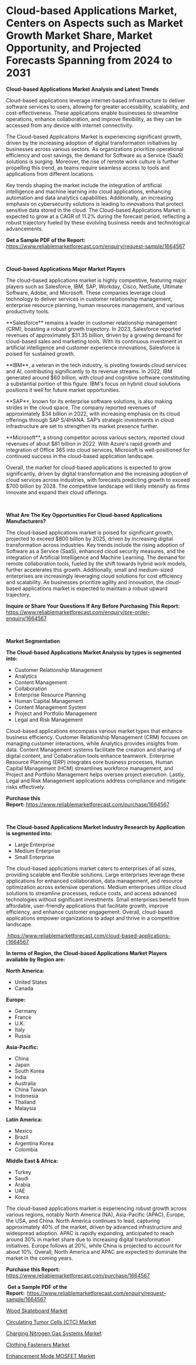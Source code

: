 <p><h1>Cloud-based Applications Market, Centers on Aspects such as Market Growth Market Share, Market Opportunity, and Projected Forecasts Spanning from 2024 to 2031</h1></p><p><strong>Cloud-based Applications Market Analysis and Latest Trends</strong></p>
<p><p>Cloud-based applications leverage internet-based infrastructure to deliver software services to users, allowing for greater accessibility, scalability, and cost-effectiveness. These applications enable businesses to streamline operations, enhance collaboration, and improve flexibility, as they can be accessed from any device with internet connectivity.</p><p>The Cloud-based Applications Market is experiencing significant growth, driven by the increasing adoption of digital transformation initiatives by businesses across various sectors. As organizations prioritize operational efficiency and cost savings, the demand for Software as a Service (SaaS) solutions is surging. Moreover, the rise of remote work culture is further propelling this trend, as teams require seamless access to tools and applications from different locations.</p><p>Key trends shaping the market include the integration of artificial intelligence and machine learning into cloud applications, enhancing automation and data analytics capabilities. Additionally, an increasing emphasis on cybersecurity solutions is leading to innovations that protect sensitive data stored in the cloud. The Cloud-based Applications Market is expected to grow at a CAGR of 11.2% during the forecast period, reflecting a robust trajectory fueled by these evolving business needs and technological advancements.</p></p>
<p><strong>Get a Sample PDF of the Report:&nbsp;</strong> <a href="https://www.reliablemarketforecast.com/enquiry/request-sample/1664567?utm_campaign=1123&utm_medium=2&utm_source=Github&utm_content=ia&utm_term=28092024&utm_id=cloud-based-applications">https://www.reliablemarketforecast.com/enquiry/request-sample/1664567</a></p>
<p>&nbsp;</p>
<p><strong>Cloud-based Applications Major Market Players</strong></p>
<p><p>The cloud-based applications market is highly competitive, featuring major players such as Salesforce, IBM, SAP, Workday, Cisco, NetSuite, Ultimate Software, Adobe, and Microsoft. These companies leverage cloud technology to deliver services in customer relationship management, enterprise resource planning, human resources management, and various productivity tools.</p><p>**Salesforce** remains a leader in customer relationship management (CRM), boasting a robust growth trajectory. In 2023, Salesforce reported revenues of approximately $31.35 billion, driven by a growing demand for cloud-based sales and marketing tools. With its continuous investment in artificial intelligence and customer experience innovations, Salesforce is poised for sustained growth.</p><p>**IBM**, a veteran in the tech industry, is pivoting towards cloud services and AI, contributing significantly to its revenue streams. In 2022, IBM generated around $60 billion, with cloud and cognitive software constituting a substantial portion of this figure. IBM's focus on hybrid cloud solutions positions it well for future market opportunities.</p><p>**SAP**, known for its enterprise software solutions, is also making strides in the cloud space. The company reported revenues of approximately $34 billion in 2022, with increasing emphasis on its cloud offerings through SAP S/4HANA. SAP’s strategic investments in cloud infrastructure are set to strengthen its market presence further.</p><p>**Microsoft**, a strong competitor across various sectors, reported cloud revenues of about $81 billion in 2022. With Azure's rapid growth and integration of Office 365 into cloud services, Microsoft is well-positioned for continued success in the cloud-based application landscape.</p><p>Overall, the market for cloud-based applications is expected to grow significantly, driven by digital transformation and the increasing adoption of cloud services across industries, with forecasts predicting growth to exceed $700 billion by 2028. The competitive landscape will likely intensify as firms innovate and expand their cloud offerings.</p></p>
<p>&nbsp;</p>
<p><strong>What Are The Key Opportunities For Cloud-based Applications Manufacturers?</strong></p>
<p><p>The cloud-based applications market is poised for significant growth, projected to exceed $800 billion by 2025, driven by increasing digital transformation across industries. Key trends include the rising adoption of Software as a Service (SaaS), enhanced cloud security measures, and the integration of Artificial Intelligence and Machine Learning. The demand for remote collaboration tools, fueled by the shift towards hybrid work models, further accelerates this growth. Additionally, small and medium-sized enterprises are increasingly leveraging cloud solutions for cost efficiency and scalability. As businesses prioritize agility and innovation, the cloud-based applications market is expected to maintain a robust upward trajectory.</p></p>
<p><strong>Inquire or Share Your Questions If Any Before Purchasing This Report:</strong> <a href="https://www.reliablemarketforecast.com/enquiry/pre-order-enquiry/1664567?utm_campaign=1123&utm_medium=2&utm_source=Github&utm_content=ia&utm_term=28092024&utm_id=cloud-based-applications">https://www.reliablemarketforecast.com/enquiry/pre-order-enquiry/1664567</a></p>
<p>&nbsp;</p>
<p><strong>Market Segmentation</strong></p>
<p><strong>The Cloud-based Applications Market Analysis by types is segmented into:</strong></p>
<p><ul><li>Customer Relationship Management</li><li>Analytics</li><li>Content Management</li><li>Collaboration</li><li>Enterprise Resource Planning</li><li>Human Capital Management</li><li>Content Management System</li><li>Project and Portfolio Management</li><li>Legal and Risk Management</li></ul></p>
<p><p>Cloud-based applications encompass various market types that enhance business efficiency. Customer Relationship Management (CRM) focuses on managing customer interactions, while Analytics provides insights from data. Content Management systems facilitate the creation and sharing of digital content, and Collaboration tools enhance teamwork. Enterprise Resource Planning (ERP) integrates core business processes, Human Capital Management (HCM) streamlines workforce management, and Project and Portfolio Management helps oversee project execution. Lastly, Legal and Risk Management applications address compliance and mitigate risks effectively.</p></p>
<p><strong>Purchase this Report:&nbsp;</strong><a href="https://www.reliablemarketforecast.com/purchase/1664567?utm_campaign=1123&utm_medium=2&utm_source=Github&utm_content=ia&utm_term=28092024&utm_id=cloud-based-applications">https://www.reliablemarketforecast.com/purchase/1664567</a></p>
<p>&nbsp;</p>
<p><strong>The Cloud-based Applications Market Industry Research by Application is segmented into:</strong></p>
<p><ul><li>Large Enterprise</li><li>Medium Enterprise</li><li>Small Enterprise</li></ul></p>
<p><p>The cloud-based applications market caters to enterprises of all sizes, providing scalable and flexible solutions. Large enterprises leverage these applications for enhanced collaboration, data management, and resource optimization across extensive operations. Medium enterprises utilize cloud solutions to streamline processes, reduce costs, and access advanced technologies without significant investments. Small enterprises benefit from affordable, user-friendly applications that facilitate growth, improve efficiency, and enhance customer engagement. Overall, cloud-based applications empower organizations to adapt and thrive in a competitive landscape.</p></p>
<p><a href="https://www.reliablemarketforecast.com/cloud-based-applications-r1664567?utm_campaign=1123&utm_medium=2&utm_source=Github&utm_content=ia&utm_term=28092024&utm_id=cloud-based-applications">&nbsp;https://www.reliablemarketforecast.com/cloud-based-applications-r1664567</a></p>
<p><strong>In terms of Region, the Cloud-based Applications Market Players available by Region are:</strong></p>
<p>
    <p> <strong> North America: </strong>
        <ul>
            <li>United States</li>
            <li>Canada</li>
        </ul>
        </p> 
    <p> <strong> Europe: </strong>
        <ul>
            <li>Germany</li>
            <li>France</li>
            <li>U.K.</li>
            <li>Italy</li>
            <li>Russia</li>
        </ul>
        </p> 
    <p> <strong> Asia-Pacific: </strong>
        <ul>
            <li>China</li>
            <li>Japan</li>
            <li>South Korea</li>
            <li>India</li>
            <li>Australia</li>
            <li>China Taiwan</li>
            <li>Indonesia</li>
            <li>Thailand</li>
            <li>Malaysia</li>
        </ul>
        </p> 
    <p> <strong> Latin America: </strong>
        <ul>
            <li>Mexico</li>
            <li>Brazil</li>
            <li>Argentina Korea</li>
            <li>Colombia</li>
        </ul>
        </p> 
    <p> <strong> Middle East & Africa: </strong>
        <ul>
            <li>Turkey</li>
            <li>Saudi</li>
            <li>Arabia</li>
            <li>UAE</li>
            <li>Korea</li>
        </ul>
    </p>
    </p>
<p><p>The cloud-based applications market is experiencing robust growth across various regions, notably North America (NA), Asia-Pacific (APAC), Europe, the USA, and China. North America continues to lead, capturing approximately 40% of the market, driven by advanced infrastructure and widespread adoption. APAC is rapidly expanding, anticipated to reach around 30% in market share due to increasing digital transformation initiatives. Europe follows at 20%, while China is projected to account for about 10%. Overall, North America and APAC are expected to dominate the market in the coming years.</p></p>
<p><strong>Purchase this Report: </strong><a href="https://www.reliablemarketforecast.com/purchase/1664567?utm_campaign=1123&utm_medium=2&utm_source=Github&utm_content=ia&utm_term=28092024&utm_id=cloud-based-applications">https://www.reliablemarketforecast.com/purchase/1664567</a></p>
<p>&nbsp;<strong>Get a Sample PDF of the Report:&nbsp;&nbsp;</strong><a href="https://www.reliablemarketforecast.com/enquiry/request-sample/1664567?utm_campaign=1123&utm_medium=2&utm_source=Github&utm_content=ia&utm_term=28092024&utm_id=cloud-based-applications">https://www.reliablemarketforecast.com/enquiry/request-sample/1664567</a></p>
<p><strong></strong></p>
<p><p><a href="https://www.linkedin.com/pulse/wood-skateboard-market-outlook-complete-industry-analysis-2024-4ihmf?utm_campaign=1123&utm_medium=2&utm_source=Github&utm_content=ia&utm_term=28092024&utm_id=cloud-based-applications">Wood Skateboard Market</a></p><p><a href="https://github.com/MegiDuro586/Market-Research-Report-List-1/blob/main/circulating-tumor-cells-ctc-market.md?utm_campaign=1123&utm_medium=2&utm_source=Github&utm_content=ia&utm_term=28092024&utm_id=cloud-based-applications">Circulating Tumor Cells (CTC) Market</a></p><p><a href="https://github.com/thoragea8m/Market-Research-Report-List-1/blob/main/charging-nitrogen-gas-systems-market.md?utm_campaign=1123&utm_medium=2&utm_source=Github&utm_content=ia&utm_term=28092024&utm_id=cloud-based-applications">Charging Nitrogen Gas Systems Market</a></p><p><a href="https://www.linkedin.com/pulse/clothing-fasteners-industry-insights-report-analyzing-market-0xfff?utm_campaign=1123&utm_medium=2&utm_source=Github&utm_content=ia&utm_term=28092024&utm_id=cloud-based-applications">Clothing Fasteners Market</a></p><p><a href="https://issuu.com/reportprime-2/docs/enhancement-mode-mosfet-market-size_d018632fa51b69?utm_campaign=1123&utm_medium=2&utm_source=Github&utm_content=ia&utm_term=28092024&utm_id=cloud-based-applications">Enhancement Mode MOSFET Market</a></p></p>
